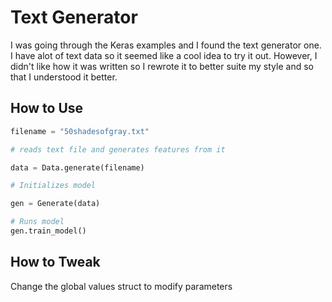 # Text Generator


I was going through the Keras examples and I found the text generator one. I have alot of text data so it seemed like a cool idea to try it out. However,
I didn't like how it was written so I rewrote it to better suite my style and so that I understood it better.

## How to Use

```python
filename = "50shadesofgray.txt"

# reads text file and generates features from it

data = Data.generate(filename)

# Initializes model

gen = Generate(data)

# Runs model
gen.train_model()
```

## How to Tweak

Change the global values struct to modify parameters


